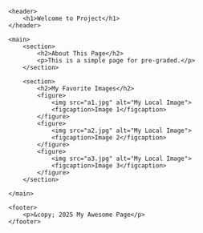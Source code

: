 <!DOCTYPE html>
<html lang="en">
<head>
    <meta charset="UTF-8">
    <meta name="viewport" content="width=device-width, initial-scale=1.0">
    <title>My Awesome Page</title>
</head>
<body>

    <header>
        <h1>Welcome to Project</h1>
    </header>

    <main>
        <section>
            <h2>About This Page</h2>
            <p>This is a simple page for pre-graded.</p>
        </section>

        <section>
            <h2>My Favorite Images</h2>
            <figure>
                <img src="a1.jpg" alt="My Local Image">
                <figcaption>Image 1</figcaption>
            </figure>
            <figure>
                <img src="a2.jpg" alt="My Local Image">
                <figcaption>Image 2</figcaption>
            </figure>
            <figure>
                <img src="a3.jpg" alt="My Local Image">
                <figcaption>Image 3</figcaption>
            </figure>
        </section>

    </main>

    <footer>
        <p>&copy; 2025 My Awesome Page</p>
    </footer>

</body>
</html>
